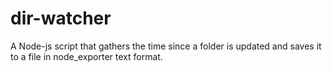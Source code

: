 # dir-watcher
A Node-js script that gathers the time since a folder is updated and saves it to a file in node_exporter text format.

